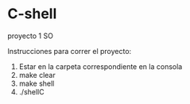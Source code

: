 # C-shell
proyecto 1 SO

Instrucciones para correr el proyecto:
1. Estar en la carpeta correspondiente en la consola
2. make clear
3. make shell
4. ./shellC
